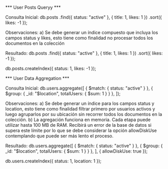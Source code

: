 *** User Posts Queryy ***

Consulta Inicial:
db.posts
  .find({ status: "active" }, { title: 1, likes: 1 })
  .sort({ likes: -1 });

Observaciones:
a) Se debe generar un índice compuesto que incluya los campos status y likes, esto tiene como finalidad no procesar todos los documentos en la colección

Resultado:
db.posts
  .find({ status: "active" }, { title: 1, likes: 1 })
  .sort({ likes: -1 });

db.posts.createIndex({ status: 1, likes: -1 });

*** User Data Aggregation ***

Consulta Inicial:
db.users.aggregate([
  { $match: { status: "active" } },
  { $group: { _id: "$location", totalUsers: { $sum: 1 } } },
]);

Observaciones:
a) Se debe generar un índice para los campos status y location, esto tiene como finalidad filtrar primero por usuarios activos y luego agruparlos por su ubicación sin recorrer todos los documentos en la colección.
b) La agregación funciona en memoria. Cada etapa puede utilizar hasta 100 MB de RAM. Recibirá un error de la base de datos si supera este límite por lo que se debe considerar la opción allowDiskUse contemplando que puede ser más lento el proceso.

Resultado:
db.users.aggregate([
  { $match: { status: "active" } },
  { $group: { _id: "$location", totalUsers: { $sum: 1 } } },
], { allowDiskUse: true });

db.users.createIndex({ status: 1, location: 1 });